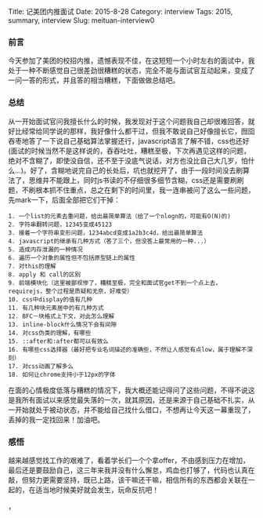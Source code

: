Title: 记美团内推面试
Date: 2015-8-28
Category: interview
Tags: 2015, summary, interview
Slug: meituan-interview0

### 前言
今天参加了美团的校招内推，遗憾表现不佳，在这短短一个小时左右的面试中，我处于一种不断感觉自己很差劲很糟糕的状态，完全不能与面试官互动起来，变成了一问一答的形式，并且答的相当糟糕，下面做做总结吧。

### 总结
从一开始面试官问我擅长什么的时候，我发现对于这个问题我自己却很难回答，就好比经常给同学说的那样，我好像什么都干过，但我不敢说自己好像擅长它，囫囵吞枣地答了一下说自己基础算法掌握还行，javascript语言了解不错，css也还好(面试的时候当然不是这样说的，吞吞吐吐，糟糕至极，下次再遇见这样的问题，绝对不含糊了，即使没自信，还不至于没底气说话，对方也没比自己大几岁，怕什么...)。好了，含糊地说完自己的长处后，坑也就挖开了，由于一段时间没去刷算法了，思维并不能跟上，同时js书读的不仔细很多细节含糊，css还是需要刷刷题，不刷根本抓不住重点，总之在剩下的时间里，我一连串被问了这么一些问题，先mark一下，后面全部把它们干掉：
```
1. 一个list的元素去重问题，给出最简单算法（给了一个nlogn的，可能有O(N)的)
2. 字符串翻转问题，12345变成45123
3. 接着一个字符串变形问题，1234abcd变成1a2b3c4d，给出最简单算法
4. javascript的继承有几种方式（答了三个，但没答上最常用的一种...）
5. 造成内存泄漏的一种情况
6. 遍历一个对象的属性但不包括原型链上的属性
7. 对this的理解
8. apply 和 call的区别
9. 前端模块化（这里被鄙视惨了，糟糕至极，完全和面试官get不到一个点上去，requirejs，整个过程是质疑和无奈，好难受）
10. css中display的值有几种
11. 有几种块元素居中的有几种方式
12. BFC－块格式上下文，对此怎么理解
13. inline-block什么情况下会有间隙
14. 对css伪类的理解，有哪些
15. ::after和:after都可以有效么
16. 有哪些css选择器（最好把专业名词描述的准确些，不然让人感觉有点low，属于理解不深刻）
17. 对css动画了解多么
18. 如何让chrome支持小于12px的字体
```
在面的心情极度低落与糟糕的情况下，我大概还能记得问了这些问题，不得不说这是我所有面试以来感觉最失落的一次，就其原因，还是来源于自己基础不扎实，从一开始就处于被动状态，并不能给自己找什么借口，不想再让今天这一幕重现了，丢掉的我一定找回来！加油吧。

### 感悟
越来越感觉找工作的艰难了，看着学长们一个个拿offer，不由感到压力在增加，最后还是要鼓励自己，这三年来我并没有什么懈怠，鸡血也打够了，代码也认真在敲，但努力更需要坚持，既已上路，该干嘛还干嘛，相信所有的东西都会关联在一起的，在适当地时候美好就会发生，玩命反抗吧！

，

